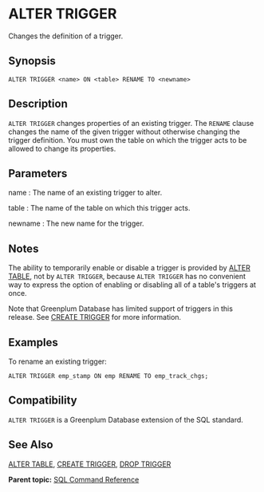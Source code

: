 # ALTER TRIGGER 

Changes the definition of a trigger.

## Synopsis 

``` {#sql_command_synopsis}
ALTER TRIGGER <name> ON <table> RENAME TO <newname>
```

## Description 

`ALTER TRIGGER` changes properties of an existing trigger. The `RENAME` clause changes the name of the given trigger without otherwise changing the trigger definition. You must own the table on which the trigger acts to be allowed to change its properties.

## Parameters 

name
:   The name of an existing trigger to alter.

table
:   The name of the table on which this trigger acts.

newname
:   The new name for the trigger.

## Notes 

The ability to temporarily enable or disable a trigger is provided by [ALTER TABLE](ALTER_TABLE.html), not by `ALTER TRIGGER`, because `ALTER TRIGGER` has no convenient way to express the option of enabling or disabling all of a table's triggers at once.

Note that Greenplum Database has limited support of triggers in this release. See [CREATE TRIGGER](CREATE_TRIGGER.html) for more information.

## Examples 

To rename an existing trigger:

```
ALTER TRIGGER emp_stamp ON emp RENAME TO emp_track_chgs;
```

## Compatibility 

`ALTER TRIGGER` is a Greenplum Database extension of the SQL standard.

## See Also 

[ALTER TABLE](ALTER_TABLE.html), [CREATE TRIGGER](CREATE_TRIGGER.html), [DROP TRIGGER](DROP_TRIGGER.html)

**Parent topic:** [SQL Command Reference](../sql_commands/sql_ref.html)


